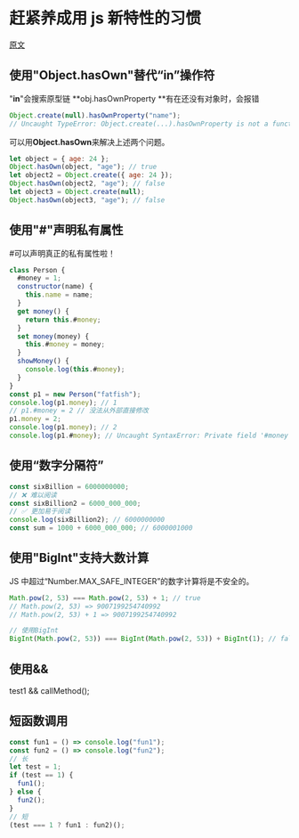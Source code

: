 <!--
 * @Desc:
 * @Author: 曾茹菁
 * @Date: 2022-08-02 17:29:17
 * @LastEditors: 曾茹菁
 * @LastEditTime: 2022-08-02 17:31:05
-->

# 赶紧养成用 js 新特性的习惯

[原文](https://juejin.cn/post/7085866310969589796#heading-4)

## 使用"Object.hasOwn"替代“in”操作符

"**in**"会搜索原型链
**obj.hasOwnProperty **有在还没有对象时，会报错

```javascript
Object.create(null).hasOwnProperty("name");
// Uncaught TypeError: Object.create(...).hasOwnProperty is not a function
```

可以用**Object.hasOwn**来解决上述两个问题。

```javascript
let object = { age: 24 };
Object.hasOwn(object, "age"); // true
let object2 = Object.create({ age: 24 });
Object.hasOwn(object2, "age"); // false
let object3 = Object.create(null);
Object.hasOwn(object3, "age"); // false
```

## 使用"#"声明私有属性

#可以声明真正的私有属性啦！

```javascript
class Person {
  #money = 1;
  constructor(name) {
    this.name = name;
  }
  get money() {
    return this.#money;
  }
  set money(money) {
    this.#money = money;
  }
  showMoney() {
    console.log(this.#money);
  }
}
const p1 = new Person("fatfish");
console.log(p1.money); // 1
// p1.#money = 2 // 没法从外部直接修改
p1.money = 2;
console.log(p1.money); // 2
console.log(p1.#money); // Uncaught SyntaxError: Private field '#money' must be declared in an enclosing class
```

## 使用“数字分隔符”

```javascript
const sixBillion = 6000000000;
// ❌ 难以阅读
const sixBillion2 = 6000_000_000;
// ✅ 更加易于阅读
console.log(sixBillion2); // 6000000000
const sum = 1000 + 6000_000_000; // 6000001000
```

## 使用"BigInt"支持大数计算

JS 中超过“Number.MAX_SAFE_INTEGER”的数字计算将是不安全的。

```javascript
Math.pow(2, 53) === Math.pow(2, 53) + 1; // true
// Math.pow(2, 53) => 9007199254740992
// Math.pow(2, 53) + 1 => 9007199254740992

// 使用BigInt
BigInt(Math.pow(2, 53)) === BigInt(Math.pow(2, 53)) + BigInt(1); // false
```

## 使用&&

test1 && callMethod();

## 短函数调用

```javascript
const fun1 = () => console.log("fun1");
const fun2 = () => console.log("fun2");
// 长
let test = 1;
if (test == 1) {
  fun1();
} else {
  fun2();
}
// 短
(test === 1 ? fun1 : fun2)();
```
